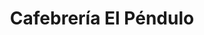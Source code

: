 ---
title: "Cafebrería El Péndulo"
url: /ciudad-de-mexico/cafebreria-el-pendulo-calle-alejandro-dumas/
shop: Bücher
---